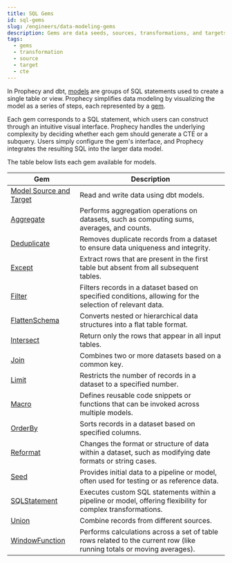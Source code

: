 ```yaml
---
title: SQL Gems
id: sql-gems
slug: /engineers/data-modeling-gems
description: Gems are data seeds, sources, transformations, and targets
tags:
  - gems
  - transformation
  - source
  - target
  - cte
---
```


In Prophecy and dbt, [models](/engineers/models) are groups of SQL statements used to create a single table or view. Prophecy simplifies data modeling by visualizing the model as a series of steps, each represented by a [gem](/docs/getting-started/concepts/gems.md).

Each gem corresponds to a SQL statement, which users can construct through an intuitive visual interface. Prophecy handles the underlying complexity by deciding whether each gem should generate a CTE or a subquery. Users simply configure the gem's interface, and Prophecy integrates the resulting SQL into the larger data model.

The table below lists each gem available for models.

| Gem                                                            | Description                                                                                                           |
| -------------------------------------------------------------- | --------------------------------------------------------------------------------------------------------------------- |
| [Model Source and Target](/analysts/model-sources-and-targets) | Read and write data using dbt models.                                                                                 |
| [Aggregate](/analysts/aggregate)                               | Performs aggregation operations on datasets, such as computing sums, averages, and counts.                            |
| [Deduplicate](/analysts/deduplicate)                           | Removes duplicate records from a dataset to ensure data uniqueness and integrity.                                     |
| [Except](/analysts/except)                                     | Extract rows that are present in the first table but absent from all subsequent tables.                               |
| [Filter](/analysts/filter)                                     | Filters records in a dataset based on specified conditions, allowing for the selection of relevant data.              |
| [FlattenSchema](/analysts/flatten-schema)                      | Converts nested or hierarchical data structures into a flat table format.                                             |
| [Intersect](/analysts/intersect)                               | Return only the rows that appear in all input tables.                                                                 |
| [Join](/analysts/join)                                         | Combines two or more datasets based on a common key.                                                                  |
| [Limit](/analysts/limit)                                       | Restricts the number of records in a dataset to a specified number.                                                   |
| [Macro](/analysts/macro)                                       | Defines reusable code snippets or functions that can be invoked across multiple models.                               |
| [OrderBy](/analysts/order-by)                                  | Sorts records in a dataset based on specified columns.                                                                |
| [Reformat](/analysts/reformat)                                 | Changes the format or structure of data within a dataset, such as modifying date formats or string cases.             |
| [Seed](/analysts/seed)                                         | Provides initial data to a pipeline or model, often used for testing or as reference data.                            |
| [SQLStatement](/analysts/sql-statement)                        | Executes custom SQL statements within a pipeline or model, offering flexibility for complex transformations.          |
| [Union](/analysts/union)                                       | Combine records from different sources.                                                                               |
| [WindowFunction](/analysts/window)                             | Performs calculations across a set of table rows related to the current row (like running totals or moving averages). |
